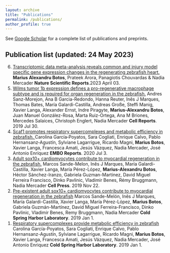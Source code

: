 ```yaml
---
layout: archive
title: "Publications"
permalink: /publications/
author_profile: true
---
```


See <a href="https://scholar.google.com/citations?hl=en&user=jz6y5zgAAAAJ">Google Scholar</a> for a complete list of publications and preprints.

<h2>Publication list (updated: 24 May 2023)</h2>
<ol reversed="">
<li><a href="https://doi.org/10.1038/s41598-023-32272-6">
Transcriptomic data meta-analysis reveals common and injury model specific gene expression changes in the regenerating zebrafish heart.</a>
 <strong>Marius Alexandru Botos</strong>, Prateek Arora, Panagiotis Chouvardas & Nadia Mercader
 <strong>Nature Scientific Reports</strong>.2023 April 03.</li>
<li><a href="https://doi.org/10.1016/j.celrep.2019.06.091"> 
Wilms tumor 1b expression defines a pro-regenerative macrophage subtype and is required for organ regeneration in the zebrafish.</a>
Andres Sanz-Morejon, Ana B Garcia-Redondo, Hanna Reuter, Inês J Marques, Thomas Bates, María Galardi-Castilla, Andreas Große, Steffi Manig, Xavier Langa, Alexander Ernst, Indre Piragyte, <strong>Marius-Alexandru Botos</strong>, Juan Manuel González-Rosa, Marta Ruiz-Ortega, Ana M Briones, Mercedes Salaices, Christoph Englert, Nadia Mercader
 <strong>Cell Reports</strong>. 2019 Jul 30.</li>
<li><a href="https://doi.org/10.15252/embr.202050287"> 
Scaf1 promotes respiratory supercomplexes and metabolic efficiency in zebrafish. </a>
Carolina García‐Poyatos, Sara Cogliati, Enrique Calvo, Pablo Hernansanz‐Agustín, Sylviane Lagarrigue, Ricardo Magni, <strong>Marius Botos</strong>, Xavier Langa, Francesca Amati, Jesús Vázquez, Nadia Mercader, José Antonio Enríquez
 <strong>EMBO Reports</strong>. 2020 Jul 3.</li>
<li><a href="https://doi.org/10.1016/j.celrep.2019.09.041"> 
Adult sox10+ cardiomyocytes contribute to myocardial regeneration in the zebrafish.</a>
Marcos Sande-Melon, Inês J Marques, María Galardi-Castilla, Xavier Langa, María Pérez-López, <strong>Marius-Alexandru Botos</strong>, Héctor Sánchez-Iranzo, Gabriela Guzman-Martinez, David Miguel Ferreira Francisco, Dinko Pavlinic, Vladimir Benes, Rémy Bruggmann, Nadia Mercader
<strong>Cell Press</strong>. 2019 Nov 22.</li>
<li><a href="https://doi.org/10.1101/662536">
Pre-existent adult sox10+ cardiomyocytes contribute to myocardial regeneration in the zebrafish</a>
Marcos Sande-Melón, Inês J Marques, María Galardi-Castilla, Xavier Langa, María Pérez-López, <strong>Marius Botos</strong>, Gabriela Guzmán-Martínez, David Miguel Ferreira-Francisco, Dinko Pavlinic, Vladimir Benes, Remy Bruggmann, Nadia Mercader
<strong>Cold Spring Harbor Laboratory</strong>. 2019 Jan 1.</li>
<li><a href="https://doi.org/10.1101/818286">
Respiratory supercomplexes provide metabolic efficiency in zebrafish</a>
Carolina García-Poyatos, Sara Cogliati, Enrique Calvo, Pablo Hernansanz-Agustín, Sylviane Lagarrigue, Ricardo Magni, <strong>Marius Botos</strong>, Xavier Langa, Francesca Amati, Jesús Vázquez, Nadia Mercader, José Antonio Enriquez 
<strong>Cold Spring Harbor Laboratory</strong>. 2019 Jan 1.</li>
</ol>
